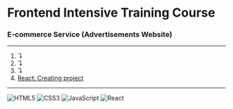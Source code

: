 # Frontend Intensive Training Course

### E-commerce Service (Advertisements Website)

---

1. &#x21b4;
2. &#x21b4;
3. &#x21b4;
4. [React: Creating project](https://github.com/deutschbomb/React-Abito/commit/f681d9c50a21bc54cce4c15dbeefd373c3363077)

---

![HTML5](https://img.shields.io/badge/html5-%23E34F26.svg?style=for-the-badge&logo=html5&logoColor=white)
![CSS3](https://img.shields.io/badge/css3-%231572B6.svg?style=for-the-badge&logo=css3&logoColor=white)
![JavaScript](https://img.shields.io/badge/javascript-%23323330.svg?style=for-the-badge&logo=javascript&logoColor=%23F7DF1E)
![React](https://img.shields.io/badge/react-%2320232a.svg?style=for-the-badge&logo=react&logoColor=%2361DAFB)
